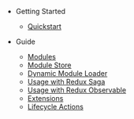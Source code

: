 * Getting Started
    * [Quickstart](GettingStarted.md)

* Guide
    * [Modules](reference/Modules.md)
    * [Module Store](reference/ModuleStore.md)
    * [Dynamic Module Loader](reference/DynamicModuleLoader.md)
    * [Usage with Redux Saga](reference/ReduxSaga.md)
    * [Usage with Redux Observable](reference/ReduxObservable.md)
    * [Extensions](reference/Extensions.md)
    * [Lifecycle Actions](reference/LifecyleActions.md)
